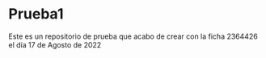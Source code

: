 # Prueba1
Este es un repositorio de prueba que acabo de crear con la ficha 2364426 el día 17 de Agosto de 2022
